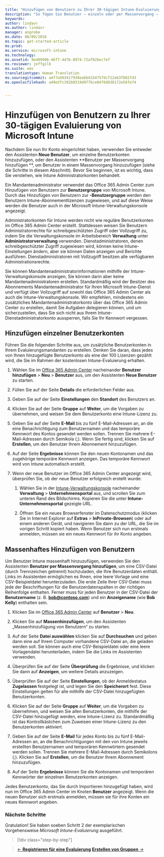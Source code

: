 ```yaml
---
title: "Hinzufügen von Benutzern zu Ihrer 30-tägigen Intune-Evaluierungsversion | Microsoft Intune"
description: "So fügen Sie Benutzer – einzeln oder per Massenvorgang – hinzu, wenn Sie sich für eine kostenlose 30-tägige Evaluierungsversion von Intune registrieren."
keywords: 
author: lindavr
ms.author: lindavr
manager: angrobe
ms.date: 08/09/2016
ms.topic: get-started-article
ms.prod: 
ms.service: microsoft-intune
ms.technology: 
ms.assetid: 9e40999b-46f7-447b-8974-72af82bec7ef
ms.reviewer: jeffgilb
ms.suite: ems
translationtype: Human Translation
ms.sourcegitcommit: a4f7a503417938eabb4334757dcf12a63f082fd3
ms.openlocfilehash: a49e3fc392b0319d977bce8476d838172e56fe74


---
```


# Hinzufügen von Benutzern zu Ihrer 30-tägigen Evaluierung von Microsoft Intune
Nachdem Sie nun Ihr Konto eingerichtet haben, verwenden Sie entweder den Assistenten **Neue Benutzer**, um einzelne Benutzerkonten hinzuzufügen, oder den Assistenten **Benutzer per Massenvorgang hinzufügen **, um Benutzer in einem Massenvorgang hinzuzufügen (siehe die Schritte in diesem Abschnitt).  Bevor Sie beginnen, ist es wichtig, dass Sie verstehen, wie Intune Administratorkonten behandelt.

Ein Mandantenadministrator verwendet das Office 365 Admin Center zum Hinzufügen von Benutzern zur **Benutzergruppe** von Microsoft Intune. Durch das Hinzufügen von Benutzern zur **-Benutzergruppe** werden den Benutzern Intune-Abonnementlizenzen zugewiesen, und auf diese Weise werden die Benutzer auch in der Microsoft Intune-Verwaltungskonsole angezeigt.

Administratorkonten für Intune werden nicht wie reguläre Benutzerkonten im Office 365 Admin Center erstellt. Stattdessen weisen Sie Benutzern Administratorrechte für schreibgeschützten Zugriff oder Vollzugriff zu, indem Sie die Verwaltungskonsole im Arbeitsbereich **Verwaltung** unter **Administratorverwaltung** verwenden. Dienstadministratoren, denen schreibgeschützter Zugriff zugewiesen wird, können keine Intune-Einstellungen ändern, aber sie können Daten anzeigen und Berichte ausführen. Dienstadministratoren mit Vollzugriff besitzen alle verfügbaren Administrationsrechte.

Sie können Mandantenadministratorinformationen mithilfe der Intune-Verwaltungskonsole anzeigen, Sie können darin aber keine Mandantenadministratoren erstellen. Standardmäßig wird der Besitzer des Abonnements Mandantenadministrator für Ihren Microsoft Intune-Dienst und verfügt über Vollzugriff auf sowohl das Office 365 Admin Center als auch die Intune-Verwaltungskonsole. Wir empfehlen, mindestens ein zusätzliches Mandantenadministratorkonto über das Office 365 Admin Center zu erstellen, damit Sie Aufgaben delegieren können, und um sicherzustellen, dass Sie sich nicht aus Ihrem Intune-Dienstadministratorkonto aussperren, falls Sie Ihr Kennwort vergessen.

## Hinzufügen einzelner Benutzerkonten
Führen Sie die folgenden Schritte aus, um zusätzliche Benutzerkonten in Ihrem Evaluierungsmandanten zu erstellen. Denken Sie daran, dass jedes von Ihnen hinzugefügte Benutzerkonto als eine der 100 Lizenzen gezählt wird, die Sie im Rahmen der kostenlosen Intune-Evaluierung erhalten.

1.  Wählen Sie im [Office 365 Admin Center](http://go.microsoft.com/fwlink/?LinkID=787455) nacheinander **Benutzer hinzufügen** &gt; **Neu** &gt; **Benutzer** aus, um den Assistenten **Neue Benutzer** zu starten.

2.  Füllen Sie auf der Seite **Details** die erforderlichen Felder aus.

3.  Geben Sie auf der Seite **Einstellungen** den **Standort** des Benutzers an.

4.  Klicken Sie auf der Seite **Gruppe** auf **Weiter**, um die Vorgaben zu übernehmen, und weisen Sie dem Benutzerkonto eine Intune-Lizenz zu.

5.  Geben Sie auf der Seite **E-Mail** bis zu fünf E-Mail-Adressen an, an die eine Benachrichtigung zum Benutzernamen und das temporäre Kennwort des Kontos gesendet werden sollen. Trennen Sie mehrere E-Mail-Adressen durch Semikola (;). Wenn Sie fertig sind, klicken Sie auf **Erstellen**, um den Benutzer Ihrem Abonnement hinzuzufügen.

6.  Auf der Seite **Ergebnisse** können Sie den neuen Kontonamen und das zugehörige temporäre Kennwort anzeigen. Das temporäre Kennwort wird von Intune automatisch erstellt.

7.  Wenn der neue Benutzer im Office 365 Admin Center angezeigt wird, überprüfen Sie, ob der neue Benutzer erfolgreich erstellt wurde:

    1.  Wählen Sie in der [Intune-Verwaltungskonsole](https://manage.microsoft.com/) nacheinander **Verwaltung** &gt; **Unternehmensportal** aus, und scrollen Sie zum unteren Rand des Bildschirms. Kopieren Sie die unter **Intune-Unternehmensportal** gezeigte URL.

    2.  Öffnen Sie ein neues Browserfenster im Datenschutzmodus (klicken Sie in Internet Explorer auf **Extras** &gt; **InPrivate-Browsen**) oder auf einem anderen Gerät, und navigieren Sie dann zu der URL, die Sie im vorigen Schritt kopiert haben. Wenn Benutzer sich nun erstmals anmelden, müssen sie ein neues Kennwort für ihr Konto angeben.

## Massenhaftes Hinzufügen von Benutzern
Um Benutzer Intune massenhaft hinzuzufügen, verwenden Sie den Assistenten **Benutzer per Massenvorgang hinzufügen**, um eine CSV-Datei (durch Trennzeichen getrennt) hochzuladen, die Ihre Benutzerdaten enthält. Links im Assistenten ermöglichen es Ihnen, eine leere Vorlage und eine CSV-Beispieldatei herunterzuladen. Die erste Zeile Ihrer CSV-Datei muss jede der Beschriftungen für die Benutzerdatenspalten in der richtigen Reihenfolge enthalten. Ferner muss für jeden Benutzer in der CSV-Datei der **Benutzername** (z. B. **bob@contoso.com**) und ein **Anzeigename** (wie **Bob Kelly**) enthalten sein.

1.  Klicken Sie im [Office 365 Admin Center](http://go.microsoft.com/fwlink/?LinkID=787455) auf **Benutzer** &gt; **Neu**.

2.  Klicken Sie auf **Massenhinzufügen**, um den Assistenten „Massenhinzufügung von Benutzern“ zu starten.

3.  Auf der Seite **Datei auswählen** klicken Sie auf **Durchsuchen** und geben dann eine auf Ihrem Computer vorhandene CSV-Datei an, die geladen werden soll. Sie können auch eine CSV-Beispieldatei oder eine leere Vorlagendatei herunterladen, indem Sie die Links im Assistenten verwenden.

4.  Überprüfen Sie auf der Seite **Überprüfung** die Ergebnisse, und klicken Sie dann auf **Anzeigen**, um weitere Details anzuzeigen.

5.  Überprüfen Sie auf der Seite **Einstellungen**, ob der Anmeldestatus **Zugelassen** festgelegt ist, und legen Sie den **Speicherort** fest. Diese Einstellungen gelten für alle mithilfe der CSV-Datei hinzugefügten Benutzerkonten.

6.  Klicken Sie auf der Seite **Gruppe** auf **Weiter**, um die Vorgaben zu übernehmen, und weisen Sie allen Benutzerkonten, die mithilfe der CSV-Datei hinzugefügt werden, eine Intune-Lizenz zu. Standardmäßig ist das Kontrollkästchen zum Zuweisen einer Intune-Lizenz zu den Benutzerkonten aktiviert.

7.  Geben Sie auf der Seite **E-Mail** für jedes Konto bis zu fünf E-Mail-Adressen an, an die Benachrichtigungen mit den von Intune jeweils erstellten Benutzernamen und temporären Kennwörtern gesendet werden sollen. Trennen Sie mehrere E-Mail-Adressen durch Semikolons (;). Klicken Sie auf **Erstellen**, um die Benutzer Ihrem Abonnement hinzuzufügen.

8.  Auf der Seite **Ergebnisse** können Sie die Kontonamen und temporären Kennwörter der einzelnen Benutzerkonten anzeigen.

Jedes Benutzerkonto, das Sie durch Importieren hinzugefügt haben, wird nun im Office 365 Admin Center im Knoten **Benutzer** angezeigt. Wenn die neuen Benutzer sich erstmals anmelden, müssen sie für ihre Konten ein neues Kennwort angeben.

### Nächste Schritte
Gratulation! Sie haben soeben Schritt 2 der exemplarischen Vorgehensweise *Microsoft Intune-Evaluierung* ausgeführt.

>[!div class="step-by-step"]

>[&larr; **Registrieren für eine Evaluierung**](.\get-started-with-a-30-day-trial-of-microsoft-intune-step-1.md)     [**Erstellen von Gruppen** &rarr;](.\get-started-with-a-30-day-trial-of-microsoft-intune-step-3.md)  



<!--HONumber=Oct16_HO4-->


